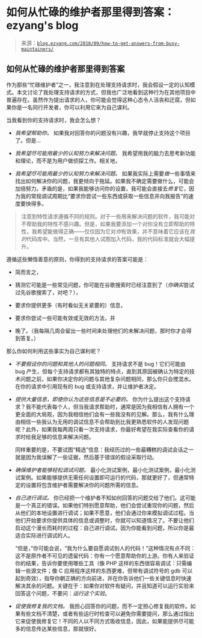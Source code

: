 <!--yml

类别：未分类

日期：2024-07-01 18:18:07

-->

# 如何从忙碌的维护者那里得到答案：ezyang's blog

> 来源：[`blog.ezyang.com/2010/09/how-to-get-answers-from-busy-maintainers/`](http://blog.ezyang.com/2010/09/how-to-get-answers-from-busy-maintainers/)

## 如何从忙碌的维护者那里得到答案

作为那些“忙碌维护者”之一，我注意到在处理支持请求时，我会假设一定的认知模式。本文讨论了我处理支持请求的方式，但我也广泛地看到这种行为在其他项目中普遍存在。虽然作为提出请求的人，你可能会觉得这种心态令人沮丧和迂腐，但如果你是一名同行开发者，你可以利用它来为自己谋利。

当我看到你的支持请求时，我会怎么想？

+   *我希望帮助你。* 如果我对回答你的问题没有兴趣，我早就停止支持这个项目了。但是...

+   *我希望尽可能用最少的认知努力来解决问题。* 我希望用我的脑力去思考新功能和理论，而不是为用户做侦探工作。相关地，

+   *我希望尽可能用最少的认知努力来解决问题。* 如果我实际上需要*做*一些事情来找出如何解决你的问题，我更倾向于拖延。如果我不确定需要做什么，可能会加倍努力。矛盾的是，如果我能够访问你的设置，我可能会直接去*修复*它，因为我的常规调试周期比“要求你尝试一些东西或获取一些信息并向我报告”的速度要快得多。

> 注意到特性请求遵循不同的规则。对于一些用来解决问题的软件，我可能对不帮助我的特性不感兴趣。但是，如果我要添加一个对你没有立即帮助的特性，我希望能做得正确——仅仅因为它对*你*有效果，并不意味着它应该在*我的*代码库中。当然，一旦有其他人试图加入代码，我的代码标准就会大幅提升。

遵循这些懒惰善意的原则，你得到的支持请求的答案可能是：

+   简而言之，

+   猜测它可能是一些常见问题，你可能在谷歌搜索时已经注意到了（*你确实*尝试过先谷歌搜索了，对吧？），

+   要求你提供更多（有时看似无关紧要的）信息，

+   要求你尝试一些可能有效或无效的方法，并

+   晚了。（我每隔几周会留出一些时间来处理他们的未解决问题，那时你才会得到答复。）

那么你如何利用这些事实为自己谋利呢？

+   *不要假设你的问题和其他人的问题相同。* 支持请求不是 bug！它们可能由 bug 产生，但每个支持请求都有其独特的特点，直到其原因被确认为特定的技术问题之前，如果你决定你的问题与其他复杂问题相同，那么你只会搅混水。在你的请求中引用现有的 bug 或支持请求，并让维护者决定。

+   *提供大量信息，即使你认为这些信息是不必要的。* 你为什么提出这个支持请求？我不能代表每个人，但当我请求帮助时，通常是因为我相信有人拥有一个更全面的大局观，因为我相信他们会有一些我没有的见解。那么，我有什么理由相信一些我认为无用的调试信息不会帮助到比我更熟悉软件的人发现问题呢？此外，如果我每两周只看一次支持请求，你最好希望在我实际查看你的请求时给我足够的信息来解决问题。

    同样重要的是，不要试图“精选”信息：我经历过的一些最糟糕的调试会话之一就是因为我误解了一些证据，然后基于错误的假设采取行动。

+   *确保维护者能够轻松调试问题。* 最小化测试案例，最小化测试案例，最小化测试案例。如果能够提供无需任何设置即可运行的代码，那就更好了，但通常特定的设置将包含维护者需要解决你的问题所需的信息。

+   *自己进行调试。* 你已经把一个维护者不知如何回答的问题交给了他们。这可能是一个真正的错误。如果他们特别愿意帮助，他们会尝试重现你的问题，然后从他们的本地设置进行调试；如果不愿意，他们会通过你来模拟调试过程。当他们开始要求你提供具体的信息或调整时，你就可以知道情况了。不要让他们启动这个漫长而耗时的过程：自己进行调试。因为你能看到问题，所以你是最适合实际进行调试的人。

    “但是，”你可能会说，“我为什么要自愿调试别人的代码！”这种情况有点不同：这不是原作者不可见的遗留代码：你有一个愿意帮助你的上游。你有人来验证你的结果，告诉你要使用哪些工具（像 PHP 这样的东西很容易调试：只需编辑一些源文件；像 C 应用程序这样的东西更难，但带有调试符号的 gdb 可以起到奇效），指导你朝正确的方向前进，并在你告诉他们一些关键信息时快速解决其余的问题。关键在于：如果你对软件有疑问，并且知道可以运行实验来回答这个问题，不要问：*运行这个实验*。

+   *促使我修复我的文档。* 我担心回答你的问题，而不一定担心修复我的软件。如果有些文档不清楚，或者有些运行时检查可以避免你需要提问，那么通过指出它来促使我修复它！不同的人以不同方式吸收信息，因此，如果能提供尽可能多的信息传达某些信息，那就很好。
